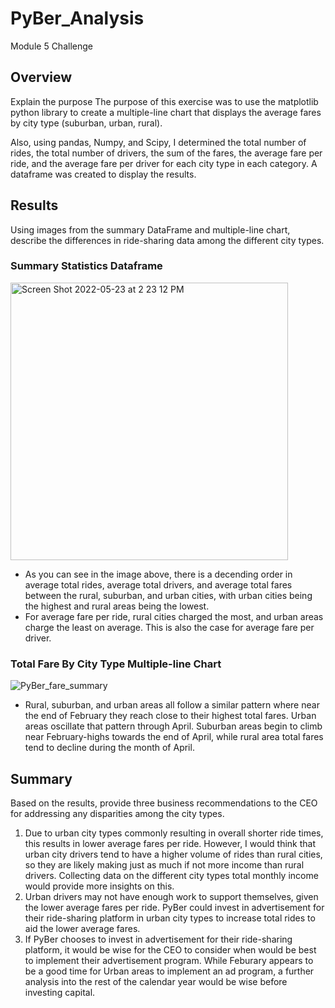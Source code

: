 # PyBer_Analysis
Module 5 Challenge

## Overview
Explain the purpose
The purpose of this exercise was to use the matplotlib python library to create a multiple-line chart that displays the average fares by city type (suburban, urban, rural). 

Also, using pandas, Numpy, and Scipy, I determined the total number of rides, the total number of drivers, the sum of the fares, the average fare per ride, and the average fare per driver for each city type in each category. A dataframe was created to display the results. 

## Results
Using images from the summary DataFrame and multiple-line chart, describe the differences in ride-sharing data among the different city types.

### Summary Statistics Dataframe
<img width="444" alt="Screen Shot 2022-05-23 at 2 23 12 PM" src="https://user-images.githubusercontent.com/96043107/169891511-e77ede0d-5a6d-4a4f-88db-cee35959480f.png">

* As you can see in the image above, there is a decending order in average total rides, average total drivers, and average total fares between the rural, suburban, and urban cities, with urban cities being the highest and rural areas being the lowest. 
* For average fare per ride, rural cities charged the most, and urban areas charge the least on average. This is also the case for average fare per driver. 

### Total Fare By City Type Multiple-line Chart

![PyBer_fare_summary](https://user-images.githubusercontent.com/96043107/169891960-2ab8b978-36a0-445b-b57d-6b45f4266005.png)

* Rural, suburban, and urban areas all follow a similar pattern where near the end of February they reach close to their highest total fares. Urban areas oscillate that pattern through April. Suburban areas begin to climb near February-highs towards the end of April, while rural area total fares tend to decline during the month of April.  

## Summary
Based on the results, provide three business recommendations to the CEO for addressing any disparities among the city types.
1. Due to urban city types commonly resulting in overall shorter ride times, this results in lower average fares per ride. However, I would think that urban city drivers tend to have a higher volume of rides than rural cities, so they are likely making just as much if not more income than rural drivers. Collecting data on the different city types total monthly income would provide more insights on this.
2. Urban drivers may not have enough work to support themselves, given the lower average fares per ride. PyBer could invest in advertisement for their ride-sharing platform in urban city types to increase total rides to aid the lower average fares. 
3. If PyBer chooses to invest in advertisement for their ride-sharing platform, it would be wise for the CEO to consider when would be best to implement their advertisement program. While Feburary appears to be a good time for Urban areas to implement an ad program, a further analysis into the rest of the calendar year would be wise before investing capital. 
